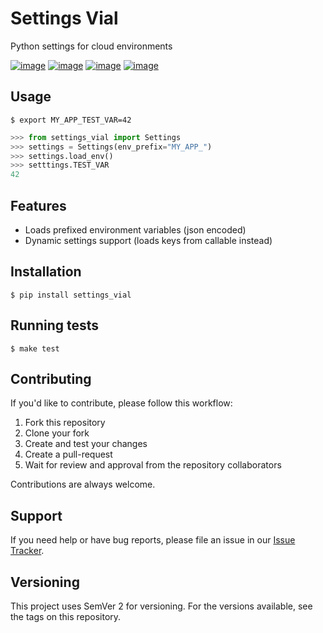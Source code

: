# Settings Vial

Python settings for cloud environments

[![image](https://secure.travis-ci.com/kpn/settings-vial.svg?branch=master)](https://travis-ci.com/kpn/settings-vial?branch=master)
[![image](https://img.shields.io/codecov/c/github/kpn/settings-vial/master.svg)](https://codecov.io/github/kpn/settings-vial?branch=master)
[![image](https://img.shields.io/pypi/v/settings-vial)](https://pypi.python.org/pypi/settings-vial)
[![image](https://readthedocs.org/projects/settings-vial/badge/?version=latest)](https://settings-vial.readthedocs.org/en/latest/?badge=latest)

## Usage

``` shell
$ export MY_APP_TEST_VAR=42
```


``` python
>>> from settings_vial import Settings
>>> settings = Settings(env_prefix="MY_APP_")
>>> settings.load_env()
>>> setttings.TEST_VAR
42
```

## Features

- Loads prefixed environment variables (json encoded)
- Dynamic settings support (loads keys from callable instead)


## Installation

```shell
$ pip install settings_vial
```

## Running tests

```shell
$ make test
```

## Contributing

If you'd like to contribute, please follow this workflow:

1. Fork this repository
2. Clone your fork
3. Create and test your changes
4. Create a pull-request
5. Wait for review and approval from the repository collaborators

Contributions are always welcome.

## Support

If you need help or have bug reports, please file an issue in our [Issue Tracker](../../../issues).

## Versioning

This project uses SemVer 2 for versioning. For the versions available, see the tags on this repository.
